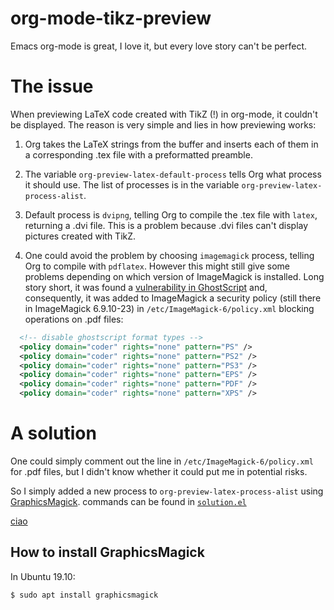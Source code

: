 # org-mode-tikz-preview
Emacs org-mode is great, I love it, but every love story can't be perfect.

# The issue
When previewing LaTeX code created with TikZ (!) in org-mode, it couldn't be displayed. The reason is very simple and lies in how previewing works:

1. Org takes the LaTeX strings from the buffer and inserts each of them in a corresponding .tex file with a preformatted preamble.

1. The variable `org-preview-latex-default-process` tells Org what process it should use. The list of processes is in the variable `org-preview-latex-process-alist`.

1. Default process is `dvipng`, telling Org to compile the .tex file with `latex`, returning a .dvi file. This is a problem because .dvi files can't display pictures created with TikZ.

1. One could avoid the problem by choosing `imagemagick` process, telling Org to compile with `pdflatex`. However this might still give some problems depending on which version of ImageMagick is installed. Long story short, it was found a [vulnerability in GhostScript](https://www.kb.cert.org/vuls/id/332928/) and, consequently, it was added to ImageMagick a security policy (still there in ImageMagick 6.9.10-23) in `/etc/ImageMagick-6/policy.xml` blocking operations on .pdf files:

```xml
  <!-- disable ghostscript format types -->
  <policy domain="coder" rights="none" pattern="PS" />
  <policy domain="coder" rights="none" pattern="PS2" />
  <policy domain="coder" rights="none" pattern="PS3" />
  <policy domain="coder" rights="none" pattern="EPS" />
  <policy domain="coder" rights="none" pattern="PDF" />
  <policy domain="coder" rights="none" pattern="XPS" />
```

# A solution
One could simply comment out the line in `/etc/ImageMagick-6/policy.xml` for .pdf files, but I didn't know whether it could put me in potential risks.

So I simply added a new process to `org-preview-latex-process-alist` using [GraphicsMagick](http://www.graphicsmagick.org/). commands can be found in [`solution.el`](https://github.com/enseishugi/org-mode-tikz-preview/blob/96b6bf0c846fb160096a21dc1ab1b2cf3d41ad90/solution.el)

[ciao](solution.el)

## How to install GraphicsMagick
In Ubuntu 19.10:

`$ sudo apt install graphicsmagick`
